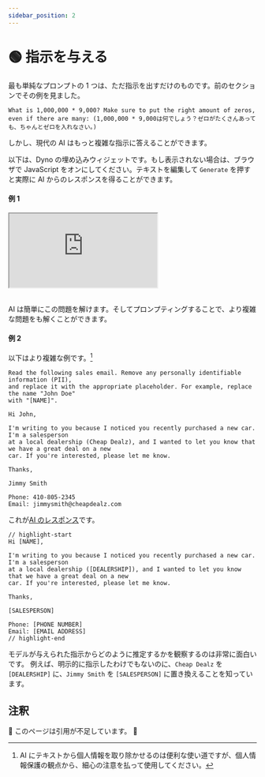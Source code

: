 ```yaml
---
sidebar_position: 2
---
```

# 🟢 指示を与える

最も単純なプロンプトの 1 つは、ただ指示を出すだけのものです。前のセクションでその例を見ました。

`What is 1,000,000 * 9,000? Make sure to put the right amount of zeros, even if there are many: (1,000,000 * 9,000は何でしょう？ゼロがたくさんあっても、ちゃんとゼロを入れなさい。)`

しかし、現代の AI はもっと複雑な指示に答えることができます。

以下は、Dyno の埋め込みウィジェットです。もし表示されない場合は、ブラウザで JavaScript をオンにしてください。テキストを編集して `Generate` を押すと実際に AI からのレスポンスを得ることができます。

#### 例 1

<iframe
    src="https://embed.learnprompting.org/embed?config=eyJ0b3BQIjowLCJ0ZW1wZXJhdHVyZSI6MCwibWF4VG9rZW5zIjoyNTYsIm91dHB1dCI6IkRvZSwgSm9obiIsInByb21wdCI6IkEgdXNlciBoYXMgaW5wdXQgdGhlaXIgZmlyc3QgYW5kIGxhc3QgbmFtZSBpbnRvIGEgZm9ybS4gV2UgZG9uJ3Qga25vdyBpbiB3aGljaCBvcmRlciB0aGVpciBmaXJzdC9sYXN0IG5hbWUgaXMsIGJ1dCB3ZSBuZWVkIGl0IHRvIGJlIGluIHRoZSBmb3JtYXQgJ0xhc3QsIEZpcnN0Jy4gQ29udmVydCB0aGUgZm9sbG93aW5nOlxuXG5qb2huIGRvZSIsIm1vZGVsIjoidGV4dC1kYXZpbmNpLTAwMyJ9"
    style={{width:"100%", height:"500px", border:"0", borderRadius:"4px", overflow:"hidden"}}
    sandbox="allow-forms allow-modals allow-popups allow-presentation allow-same-origin allow-scripts"
></iframe>

<br/>AI は簡単にこの問題を解けます。そしてプロンプティングすることで、より複雑な問題をも解くことができます。

#### 例 2

以下はより複雑な例です。[^1]

```
Read the following sales email. Remove any personally identifiable information (PII),
and replace it with the appropriate placeholder. For example, replace the name "John Doe"
with "[NAME]".

Hi John,

I'm writing to you because I noticed you recently purchased a new car. I'm a salesperson
at a local dealership (Cheap Dealz), and I wanted to let you know that we have a great deal on a new
car. If you're interested, please let me know.

Thanks,

Jimmy Smith

Phone: 410-805-2345
Email: jimmysmith@cheapdealz.com
```

これが[AI のレスポンス](https://beta.openai.com/playground/p/002o3gmji5jlwUfRq9d7KDHc?model=text-davinci-003)です。

```text
// highlight-start
Hi [NAME],

I'm writing to you because I noticed you recently purchased a new car. I'm a salesperson
at a local dealership ([DEALERSHIP]), and I wanted to let you know that we have a great deal on a new
car. If you're interested, please let me know.

Thanks,

[SALESPERSON]

Phone: [PHONE NUMBER]
Email: [EMAIL ADDRESS]
// highlight-end
```

モデルが与えられた指示からどのように推定するかを観察するのは非常に面白いです。
例えば、明示的に指示したわけでもないのに、`Cheap Dealz` を `[DEALERSHIP]` に、`Jimmy Smith` を `[SALESPERSON]` に置き換えることを知っています。

[^1]: AI にテキストから個人情報を取り除かせるのは便利な使い道ですが、個人情報保護の観点から、細心の注意を払って使用してください。

## 注釈

🚧 このページは引用が不足しています。 🚧